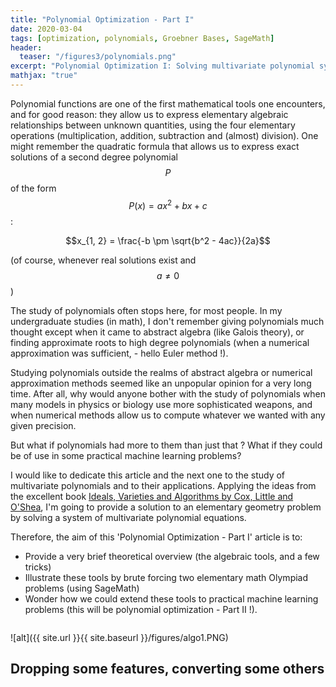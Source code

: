 ```yaml
---
title: "Polynomial Optimization - Part I"
date: 2020-03-04
tags: [optimization, polynomials, Groebner Bases, SageMath]
header:
  teaser: "/figures3/polynomials.png"
excerpt: "Polynomial Optimization I: Solving multivariate polynomial systems. Why polynomials are cooler than I thought !"
mathjax: "true"
---
```



Polynomial functions are one of the first mathematical tools one encounters, and for good reason: they allow us to express elementary algebraic relationships between unknown quantities, using the four elementary operations (multiplication, addition, subtraction and (almost) division).
One might remember the quadratic formula that allows us to express exact solutions of a second degree polynomial $$P$$ of the form $$P(x) = ax^2 + bx + c$$:

$$x_{1, 2} = \frac{-b \pm \sqrt{b^2 - 4ac}}{2a}$$ 

(of course, whenever real solutions exist and $$a \neq 0 $$)

The study of polynomials often stops here, for most people. In my undergraduate studies (in math), I don't remember giving polynomials much thought except when it came to abstract algebra (like Galois theory), or finding approximate roots to high degree polynomials (when a numerical approximation was sufficient, - hello Euler method !).

Studying polynomials outside the realms of abstract algebra or numerical approximation methods seemed like an unpopular opinion for a very long time. After all, why would anyone bother with the study of polynomials when many models in physics or biology use more sophisticated weapons, and when numerical methods allow us to compute whatever we wanted with any given precision.

But what if polynomials had more to them than just that ? What if they could be of use in some practical machine learning problems?

I would like to dedicate this article and the next one to the study of multivariate polynomials and to their applications. Applying the ideas from the excellent book [Ideals, Varieties and Algorithms by Cox, Little and O'Shea](https://www.springer.com/gp/book/9783319167206), I'm going to provide a solution to an elementary geometry problem by solving a system of multivariate polynomial equations.


Therefore, the aim of this 'Polynomial Optimization - Part I' article is to:
* Provide a very brief theoretical overview (the algebraic tools, and a few tricks) 
* Illustrate these tools by brute forcing two elementary math Olympiad problems (using SageMath)
* Wonder how we could extend these tools to practical machine learning problems (this will be polynomial optimization - Part II !).



```python

```

![alt]({{ site.url }}{{ site.baseurl }}/figures/algo1.PNG)


## Dropping some features, converting some others 